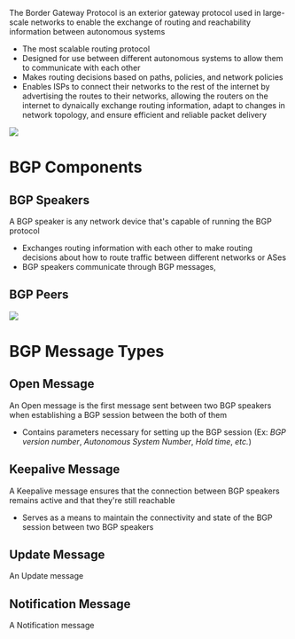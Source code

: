 The Border Gateway Protocol is an exterior gateway protocol used in large-scale networks to enable the exchange of routing and reachability information between autonomous systems

* The most scalable routing protocol
* Designed for use between different autonomous systems to allow them to communicate with each other
* Makes routing decisions based on paths, policies, and network policies
* Enables ISPs to connect their networks to the rest of the internet by advertising the routes to their networks, allowing the routers on the internet to dynaically exchange routing information, adapt to changes in network topology, and ensure efficient and reliable packet delivery

![](https://github.com/JonmarCorpuz/SecondBrain/blob/main/Assets/Whitespace.png)

# BGP Components

## BGP Speakers

A BGP speaker is any network device that's capable of running the BGP protocol

* Exchanges routing information with each other to make routing decisions about how to route traffic between different networks or ASes
* BGP speakers communicate through BGP messages, 

## BGP Peers

![](https://github.com/JonmarCorpuz/SecondBrain/blob/main/Assets/Whitespace.png)

# BGP Message Types

## Open Message

An Open message is the first message sent between two BGP speakers when establishing a BGP session between the both of them

* Contains parameters necessary for setting up the BGP session (Ex: *BGP version number*, *Autonomous System Number*, *Hold time*, *etc.*)

## Keepalive Message

A Keepalive message ensures that the connection between BGP speakers remains active and that they're still reachable

* Serves as a means to maintain the connectivity and state of the BGP session between two BGP speakers

## Update Message

An Update message 

## Notification Message

A Notification message
